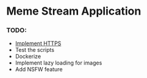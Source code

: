 # Meme Stream Application

### TODO:
-	[Implement HTTPS](https://stackoverflow.com/questions/11744975/enabling-https-on-express-js)
-   Test the scripts
-	Dockerize
-	Implement lazy loading for images
-	Add NSFW feature
